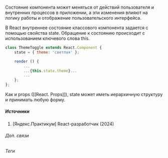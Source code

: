 Состояние компонента может меняться от действий пользователя и внутренних процессов в приложении, а эти изменения влияют на логику работы и отображение пользовательского интерфейса.

В React внутреннее состояние классового компонента задается с помощью свойства state. Обращение к состоянию происходит с использованием ключевого слова this.

```js
class ThemeToggle extends React.Component {
	state = { theme: 'светлая' };

	render () {
		...
		...{this.state.theme}...
		...
	};
};
```

Как и props ([[React. Props]]), state может иметь иерархичную структуру и принимать любую форму.
##### Источники
1. \[Яндекс.Практикум] React-разработчик (2024)

###### Доп. связи

###### Теги
